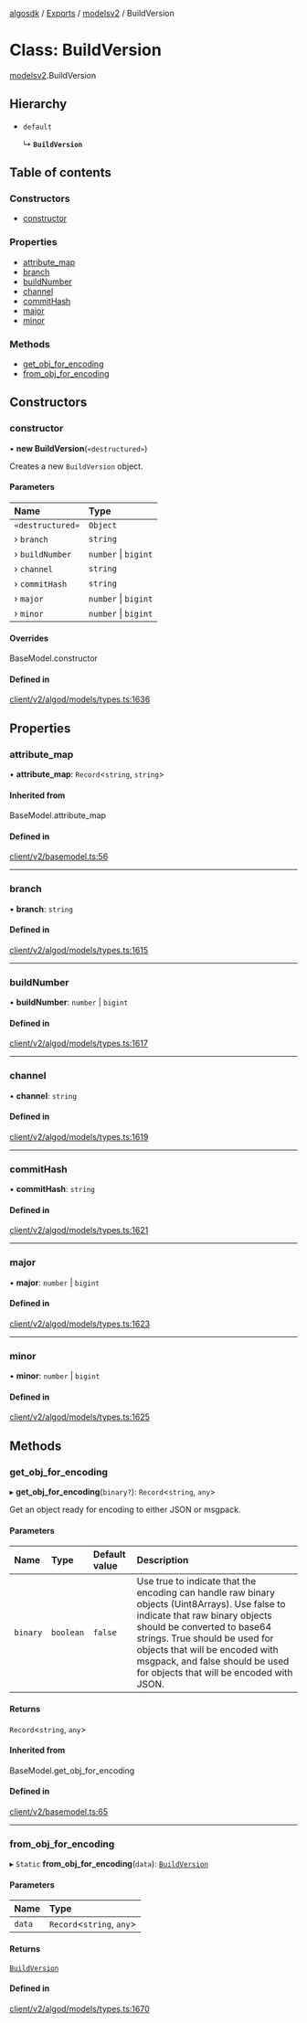 [algosdk](../README.md) / [Exports](../modules.md) / [modelsv2](../modules/modelsv2.md) / BuildVersion

# Class: BuildVersion

[modelsv2](../modules/modelsv2.md).BuildVersion

## Hierarchy

- `default`

  ↳ **`BuildVersion`**

## Table of contents

### Constructors

- [constructor](modelsv2.BuildVersion.md#constructor)

### Properties

- [attribute\_map](modelsv2.BuildVersion.md#attribute_map)
- [branch](modelsv2.BuildVersion.md#branch)
- [buildNumber](modelsv2.BuildVersion.md#buildnumber)
- [channel](modelsv2.BuildVersion.md#channel)
- [commitHash](modelsv2.BuildVersion.md#commithash)
- [major](modelsv2.BuildVersion.md#major)
- [minor](modelsv2.BuildVersion.md#minor)

### Methods

- [get\_obj\_for\_encoding](modelsv2.BuildVersion.md#get_obj_for_encoding)
- [from\_obj\_for\_encoding](modelsv2.BuildVersion.md#from_obj_for_encoding)

## Constructors

### constructor

• **new BuildVersion**(`«destructured»`)

Creates a new `BuildVersion` object.

#### Parameters

| Name | Type |
| :------ | :------ |
| `«destructured»` | `Object` |
| › `branch` | `string` |
| › `buildNumber` | `number` \| `bigint` |
| › `channel` | `string` |
| › `commitHash` | `string` |
| › `major` | `number` \| `bigint` |
| › `minor` | `number` \| `bigint` |

#### Overrides

BaseModel.constructor

#### Defined in

[client/v2/algod/models/types.ts:1636](https://github.com/algorand/js-algorand-sdk/blob/13a5d73/src/client/v2/algod/models/types.ts#L1636)

## Properties

### attribute\_map

• **attribute\_map**: `Record`<`string`, `string`\>

#### Inherited from

BaseModel.attribute\_map

#### Defined in

[client/v2/basemodel.ts:56](https://github.com/algorand/js-algorand-sdk/blob/13a5d73/src/client/v2/basemodel.ts#L56)

___

### branch

• **branch**: `string`

#### Defined in

[client/v2/algod/models/types.ts:1615](https://github.com/algorand/js-algorand-sdk/blob/13a5d73/src/client/v2/algod/models/types.ts#L1615)

___

### buildNumber

• **buildNumber**: `number` \| `bigint`

#### Defined in

[client/v2/algod/models/types.ts:1617](https://github.com/algorand/js-algorand-sdk/blob/13a5d73/src/client/v2/algod/models/types.ts#L1617)

___

### channel

• **channel**: `string`

#### Defined in

[client/v2/algod/models/types.ts:1619](https://github.com/algorand/js-algorand-sdk/blob/13a5d73/src/client/v2/algod/models/types.ts#L1619)

___

### commitHash

• **commitHash**: `string`

#### Defined in

[client/v2/algod/models/types.ts:1621](https://github.com/algorand/js-algorand-sdk/blob/13a5d73/src/client/v2/algod/models/types.ts#L1621)

___

### major

• **major**: `number` \| `bigint`

#### Defined in

[client/v2/algod/models/types.ts:1623](https://github.com/algorand/js-algorand-sdk/blob/13a5d73/src/client/v2/algod/models/types.ts#L1623)

___

### minor

• **minor**: `number` \| `bigint`

#### Defined in

[client/v2/algod/models/types.ts:1625](https://github.com/algorand/js-algorand-sdk/blob/13a5d73/src/client/v2/algod/models/types.ts#L1625)

## Methods

### get\_obj\_for\_encoding

▸ **get_obj_for_encoding**(`binary?`): `Record`<`string`, `any`\>

Get an object ready for encoding to either JSON or msgpack.

#### Parameters

| Name | Type | Default value | Description |
| :------ | :------ | :------ | :------ |
| `binary` | `boolean` | `false` | Use true to indicate that the encoding can handle raw binary objects (Uint8Arrays). Use false to indicate that raw binary objects should be converted to base64 strings. True should be used for objects that will be encoded with msgpack, and false should be used for objects that will be encoded with JSON. |

#### Returns

`Record`<`string`, `any`\>

#### Inherited from

BaseModel.get\_obj\_for\_encoding

#### Defined in

[client/v2/basemodel.ts:65](https://github.com/algorand/js-algorand-sdk/blob/13a5d73/src/client/v2/basemodel.ts#L65)

___

### from\_obj\_for\_encoding

▸ `Static` **from_obj_for_encoding**(`data`): [`BuildVersion`](modelsv2.BuildVersion.md)

#### Parameters

| Name | Type |
| :------ | :------ |
| `data` | `Record`<`string`, `any`\> |

#### Returns

[`BuildVersion`](modelsv2.BuildVersion.md)

#### Defined in

[client/v2/algod/models/types.ts:1670](https://github.com/algorand/js-algorand-sdk/blob/13a5d73/src/client/v2/algod/models/types.ts#L1670)
